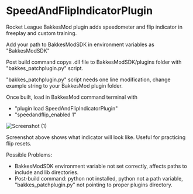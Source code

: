 # SpeedAndFlipIndicatorPlugin
Rocket League BakkesMod plugin adds speedometer and flip indicator in freeplay and custom training.


Add your path to BakkesModSDK in environment variables as "BakkesModSDK"

Post build command copys .dll file to BakkesModSDK/plugins folder with "bakkes_patchplugin.py" script.

"bakkes_patchplugin.py" script needs one line modification, change example string to your BakkesMod plugin folder.


Once built, load in BakkesMod command terminal with 
- "plugin load SpeedAndFlipIndicatorPlugin"
- "speedandflip_enabled 1"


![Screenshot (1)](https://user-images.githubusercontent.com/37971619/119270524-087b8500-bbcb-11eb-8be1-e6d1fea44352.png)


Screenshot above shows what indicator will look like. Useful for practicing flip resets.


Possible Problems:
- BakkesModSDK environment variable not set correctly, affects paths to include and lib directories.
- Post-build command: python not installed, python not a path variable, "bakkes_patchplugin.py" not pointing to proper plugins directory.
